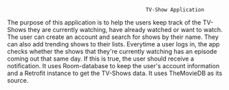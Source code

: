                                                  TV-Show Application
The purpose of this application is to help the users keep track of the TV-Shows they are currently watching, have already watched 
or want to watch. The user can create an account and search for shows by their name. They can also add trending shows to 
their lists. Everytime a user logs in, the app checks whether the shows that they're currently watching has an episode coming out 
that same day. If this is true, the user should receive a notification. It uses Room-database to keep the user's account
information and a Retrofit instance to get the TV-Shows data. It uses TheMovieDB as its source. 
